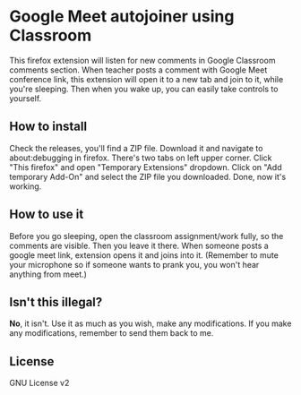 # Google Meet autojoiner using Classroom
This firefox extension will listen for new comments in Google Classroom comments section.
When teacher posts a comment with Google Meet conference link, this extension will open it to a new tab and join to it, while you're sleeping. Then when you wake up, you can easily take controls to yourself.

## How to install
Check the releases, you'll find a ZIP file. Download it and navigate to about:debugging in firefox. 
There's two tabs on left upper corner. Click "This firefox" and open "Temporary Extensions" dropdown. Click on "Add temporary Add-On" and select the ZIP file you downloaded. Done, now it's working. 

## How to use it
Before you go sleeping, open the classroom assignment/work fully, so the comments are visible. Then you leave it there. When someone posts a google meet link, extension opens it and joins into it. (Remember to mute your microphone so if someone wants to prank you, you won't hear anything from meet.)

## Isn't this illegal?
**No**, it isn't. Use it as much as you wish, make any modifications. If you make any modifications, remember to send them back to me.

## License
GNU License v2
